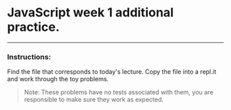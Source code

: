 # JavaScript week 1 additional practice.

---

### Instructions:

Find the file that corresponds to today's lecture. Copy the file into a repl.it and work through the toy problems.

> Note: These problems have no tests associated with them, you are responsible to make sure they work as expected.
